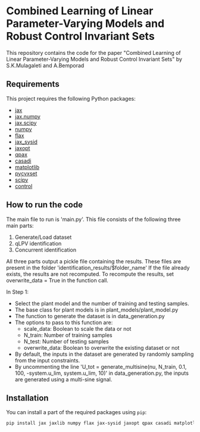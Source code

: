 # Combined Learning of Linear Parameter-Varying Models and Robust Control Invariant Sets
This repository contains the code for the paper "Combined Learning of Linear Parameter-Varying Models and Robust Control Invariant Sets" by S.K.Mulagaleti and A.Bemporad

## Requirements

This project requires the following Python packages:

- [jax](https://github.com/google/jax)
- [jax.numpy](https://jax.readthedocs.io/en/latest/jax.numpy.html)
- [jax.scipy](https://jax.readthedocs.io/en/latest/jax.scipy.html)
- [numpy](https://numpy.org/)
- [flax](https://github.com/google/flax)
- [jax_sysid](https://github.com/bemporad/jax-sysid)
- [jaxopt](https://github.com/google/jaxopt)
- [qpax](https://github.com/kevin-tracy/qpax)
- [casadi](https://web.casadi.org/)
- [matplotlib](https://matplotlib.org/)
- [pycvxset](https://github.com/merlresearch/pycvxset) 
- [scipy](https://www.scipy.org/)
- [control](https://python-control.readthedocs.io/)

## How to run the code
The main file to run is 'main.py'. This file consists of the following three main parts:
1. Generate/Load dataset
2. qLPV identification
3. Concurrent identification

All three parts output a pickle file containing the results.
These files are present in the folder 'identification_results/$folder_name'
If the file already exists, the results are not recomputed.
To recompute the results, set overwrite_data = True in the function call.

In Step 1: 
- Select the plant model and the number of training and testing samples.
- The base class for plant models is in plant_models/plant_model.py
- The function to generate the dataset is in data_generation.py
- The options to pass to this function are:
    - scale_data: Boolean to scale the data or not
    - N_train: Number of training samples
    - N_test: Number of testing samples
    - overwrite_data: Boolean to overwrite the existing dataset or not
- By default, the inputs in the dataset are generated by randomly sampling from the input constraints.
- By uncommenting the line 'U_tot = generate_multisine(nu, N_train, 0.1, 100, -system.u_lim, system.u_lim, 10)' in data_generation.py, the inputs are generated using a multi-sine signal.


## Installation

You can install a part of the required packages using `pip`:

```bash
pip install jax jaxlib numpy flax jax-sysid jaxopt qpax casadi matplotlib scipy control

